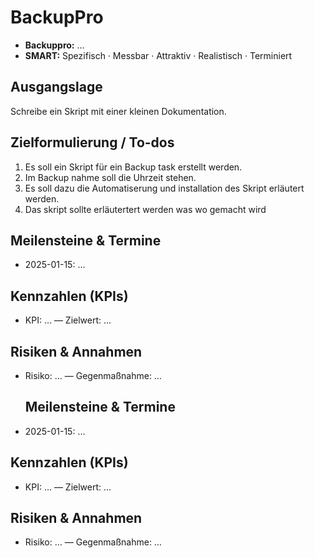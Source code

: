 
# BackupPro
- **Backuppro:** …
- **SMART:** Spezifisch · Messbar · Attraktiv · Realistisch · Terminiert

## Ausgangslage

Schreibe ein Skript mit einer kleinen Dokumentation.


## Zielformulierung / To-dos

1. Es soll ein Skript für ein Backup task erstellt werden.
2. Im Backup nahme soll die Uhrzeit stehen.
3. Es soll dazu die Automatiserung und installation des Skript erläutert werden.
4. Das skript sollte erläutertert werden was wo gemacht wird 

## Meilensteine & Termine
- 2025-01-15: …

## Kennzahlen (KPIs)
- KPI: … — Zielwert: …

## Risiken & Annahmen
- Risiko: … — Gegenmaßnahme: …

  ## Meilensteine & Termine
- 2025-01-15: …

## Kennzahlen (KPIs)
- KPI: … — Zielwert: …

## Risiken & Annahmen
- Risiko: … — Gegenmaßnahme: …
